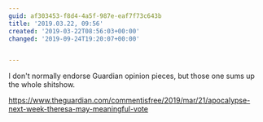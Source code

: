```yaml
---
guid: af303453-f8d4-4a5f-987e-eaf7f73c643b
title: '2019.03.22, 09:56'
created: '2019-03-22T08:56:03+00:00'
changed: '2019-09-24T19:20:07+00:00'


---
```


I don't normally endorse Guardian opinion pieces, but those one sums up the whole shitshow. 

<https://www.theguardian.com/commentisfree/2019/mar/21/apocalypse-next-week-theresa-may-meaningful-vote>
